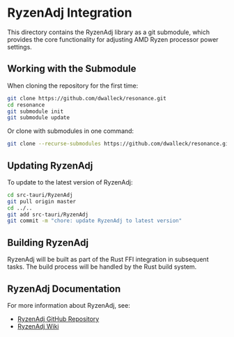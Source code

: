 # RyzenAdj Integration

This directory contains the RyzenAdj library as a git submodule, which provides
the core functionality for adjusting AMD Ryzen processor power settings.

## Working with the Submodule

When cloning the repository for the first time:

```bash
git clone https://github.com/dwalleck/resonance.git
cd resonance
git submodule init
git submodule update
```

Or clone with submodules in one command:

```bash
git clone --recurse-submodules https://github.com/dwalleck/resonance.git
```

## Updating RyzenAdj

To update to the latest version of RyzenAdj:

```bash
cd src-tauri/RyzenAdj
git pull origin master
cd ../..
git add src-tauri/RyzenAdj
git commit -m "chore: update RyzenAdj to latest version"
```

## Building RyzenAdj

RyzenAdj will be built as part of the Rust FFI integration in subsequent tasks.
The build process will be handled by the Rust build system.

## RyzenAdj Documentation

For more information about RyzenAdj, see:

- [RyzenAdj GitHub Repository](https://github.com/FlyGoat/RyzenAdj)
- [RyzenAdj Wiki](https://github.com/FlyGoat/RyzenAdj/wiki)

